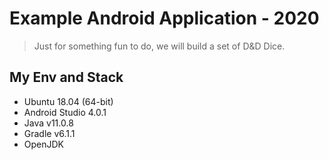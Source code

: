 # Example Android Application - 2020

> Just for something fun to do, we will build a set of D&D Dice.


## My Env and Stack

* Ubuntu 18.04 (64-bit)
* Android Studio 4.0.1
* Java v11.0.8
* Gradle v6.1.1
* OpenJDK

